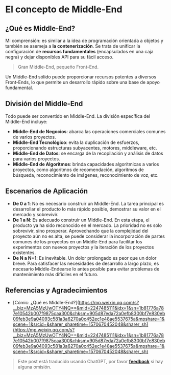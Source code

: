 # El concepto de Middle-End

## ¿Qué es Middle-End?

Mi comprensión: es similar a la idea de programación orientada a objetos y también se asemeja a **la contenerización**. Se trata de unificar la configuración de **recursos fundamentales** (encapsulados en una caja negra) y dejar disponibles API para su fácil acceso.

> Gran Middle-End, pequeño Front-End.

Un Middle-End sólido puede proporcionar recursos potentes a diversos Front-Ends, lo que permite un desarrollo rápido sobre una base de apoyo fundamental.

## División del Middle-End

Todo puede ser convertido en Middle-End. La división específica del Middle-End incluye:

- **Middle-End de Negocios**: abarca las operaciones comerciales comunes de varios proyectos.
- **Middle-End Tecnológico**: evita la duplicación de esfuerzos, proporcionando estructuras subyacentes, motores, middleware, etc.
- **Middle-End de Datos**: se encarga de la recopilación y análisis de datos para varios proyectos.
- **Middle-End de Algoritmos**: brinda capacidades algorítmicas a varios proyectos, como algoritmos de recomendación, algoritmos de búsqueda, reconocimiento de imágenes, reconocimiento de voz, etc.

## Escenarios de Aplicación

- **De 0 a 1**: No es necesario construir un Middle-End. La tarea principal es desarrollar el producto lo más rápido posible, demostrar su valor en el mercado y sobrevivir.
- **De 1 a N**: Es adecuado construir un Middle-End. En esta etapa, el producto ya ha sido reconocido en el mercado. La prioridad no es solo sobrevivir, sino prosperar. Aprovechando que la complejidad del proyecto aún no es alta, se puede considerar la incorporación de partes comunes de los proyectos en un Middle-End para facilitar los experimentos con nuevos proyectos y la iteración de los proyectos existentes.
- **De N a N+1**: Es inevitable. Un dolor prolongado es peor que un dolor breve. Para satisfacer las necesidades de desarrollo a largo plazo, es necesario Middle-Endearse lo antes posible para evitar problemas de mantenimiento más difíciles en el futuro.

## Referencias y Agradecimientos

- [Cómic: ¿Qué es Middle-End?](https://mp.weixin.qq.com/s?__biz=MzA5MzUwOTY4NQ==&mid=2247485111&idx=1&sn=1b81776a787e10542b007f9875caa300&chksm=905d87eda72a0efb8300bf7e830eb09feb3e9a04093c581a3a6270a0c452ec1e48ae5537675a&mpshare=1&scene=1&srcid=&sharer_sharetime=1570670452048&sharer_sh](https://mp.weixin.qq.com/s?__biz=MzA5MzUwOTY4NQ==&mid=2247485111&idx=1&sn=1b81776a787e10542b007f9875caa300&chksm=905d87eda72a0efb8300bf7e830eb09feb3e9a04093c581a3a6270a0c452ec1e48ae5537675a&mpshare=1&scene=1&srcid=&sharer_sharetime=1570670452048&sharer_sh)

> Este post está traducido usando ChatGPT, por favor [**feedback**](https://github.com/linyuxuanlin/Wiki_MkDocs/issues/new) si hay alguna omisión.